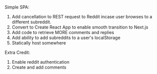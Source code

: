 Simple SPA:

1. Add cancellation to REST request to Reddit incase user browses to a different subreddit.
2. Convert to Create React App to enable smooth transition to Next.js
3. Add code to retrieve MORE comments and replies
4. Add ability to add subreddits to a user's localStorage
5. Statically host somewhere

Extra Credit:

1. Enable reddit authentication
2. Create and add comments
